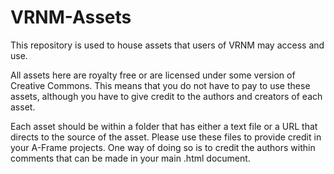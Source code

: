 # VRNM-Assets

This repository is used to house assets that users of VRNM may access and use.

All assets here are royalty free or are licensed under some version of Creative Commons. This means that you do not have to pay to use these assets, although you have to give credit to the authors and creators of each asset.

Each asset should be within a folder that has either a text file or a URL that directs to the source of the asset. Please use these files to provide credit in your A-Frame projects. One way of doing so is to credit the authors within comments that can be made in your main .html document.